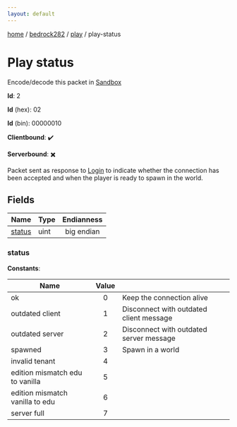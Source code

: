 ```yaml
---
layout: default
---
```


[home](/)  /  [bedrock282](/protocol/bedrock282)  /  [play](/protocol/bedrock282/play)  /  play-status

# Play status

Encode/decode this packet in [Sandbox](../../../sandbox/bedrock282#Play.PlayStatus)

**Id**: 2

**Id** (hex): 02

**Id** (bin): 00000010

**Clientbound**: ✔️

**Serverbound**: ✖️

Packet sent as response to [Login](play/login) to indicate whether the connection has been accepted and when the player is ready to spawn in the world.

## Fields

Name | Type | Endianness
---|---|:---:
[status](#status) | uint | big endian

### status

**Constants**:

Name | Value |  |
---|:---:|---
ok | 0 | Keep the connection alive
outdated client | 1 | Disconnect with outdated client message
outdated server | 2 | Disconnect with outdated server message
spawned | 3 | Spawn in a world
invalid tenant | 4 | 
edition mismatch edu to vanilla | 5 | 
edition mismatch vanilla to edu | 6 | 
server full | 7 |
